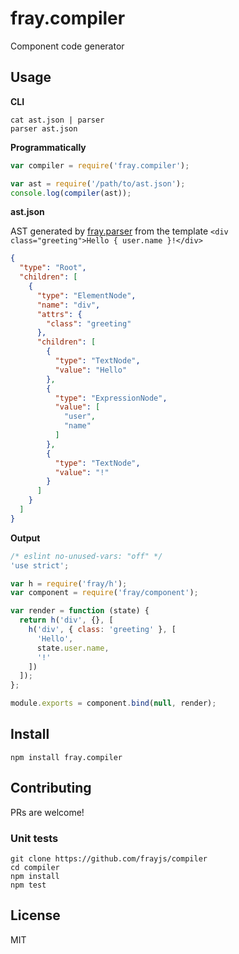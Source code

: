 fray.compiler
=============

Component code generator

Usage
-----

**CLI**

    cat ast.json | parser
    parser ast.json

**Programmatically**

```js
var compiler = require('fray.compiler');

var ast = require('/path/to/ast.json');
console.log(compiler(ast));
```

**ast.json**

AST generated by [fray.parser](https://github.com/frayjs/parser)
from the template `<div class="greeting">Hello { user.name }!</div>`

```json
{
  "type": "Root",
  "children": [
    {
      "type": "ElementNode",
      "name": "div",
      "attrs": {
        "class": "greeting"
      },
      "children": [
        {
          "type": "TextNode",
          "value": "Hello"
        },
        {
          "type": "ExpressionNode",
          "value": [
            "user",
            "name"
          ]
        },
        {
          "type": "TextNode",
          "value": "!"
        }
      ]
    }
  ]
}
```

**Output**

```js
/* eslint no-unused-vars: "off" */
'use strict';

var h = require('fray/h');
var component = require('fray/component');

var render = function (state) {
  return h('div', {}, [
    h('div', { class: 'greeting' }, [
      'Hello',
      state.user.name,
      '!'
    ])
  ]);
};

module.exports = component.bind(null, render);
```

Install
-------

    npm install fray.compiler

Contributing
------------

PRs are welcome!

### Unit tests

    git clone https://github.com/frayjs/compiler
    cd compiler
    npm install
    npm test

License
-------

MIT

